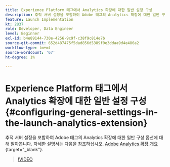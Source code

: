 ```yaml
---
title: Experience Platform 태그에서 Analytics 확장에 대한 일반 설정 구성
description: 추적 서버 설정을 포함하여 Adobe 태그의 Analytics 확장에 대한 일반 구성 옵션에 대해 알아봅니다.
feature: Launch Implementation
kt: 2837
role: Developer, Data Engineer
level: Beginner
exl-id: b4e89144-730e-4256-9c9f-c38f9c814e7b
source-git-commit: 652d487475f5dad856d5389f0e3ddaa9d4e486a2
workflow-type: tm+mt
source-wordcount: '67'
ht-degree: 1%

---
```


# Experience Platform 태그에서 Analytics 확장에 대한 일반 설정 구성 {#configuring-general-settings-in-the-launch-analytics-extension}

추적 서버 설정을 포함하여 Adobe 태그의 Analytics 확장에 대한 일반 구성 옵션에 대해 알아봅니다. 자세한 설명서는 다음을 참조하십시오. [Adobe Analytics 확장 개요](https://experienceleague.adobe.com/docs/experience-platform/tags/extensions/client/analytics/overview.html?lang=ko-KR){target="_blank"}.

>[!VIDEO](https://video.tv.adobe.com/v/27093/?quality=12&learn=on)

